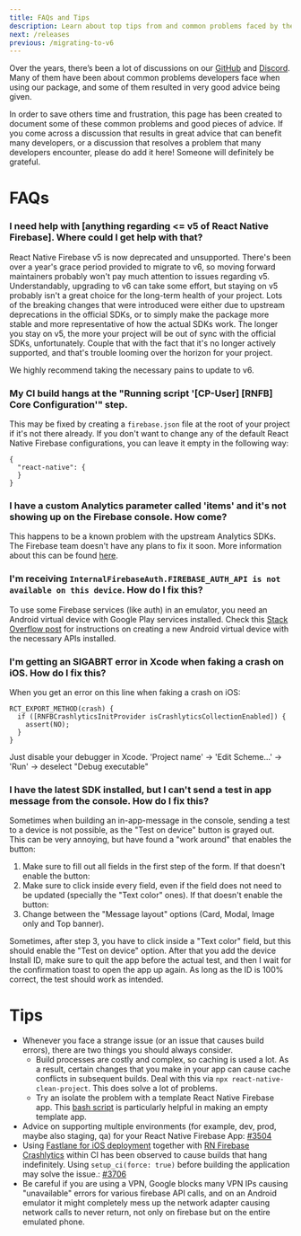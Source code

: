 ```yaml
---
title: FAQs and Tips
description: Learn about top tips from and common problems faced by the React Native Firebase community.
next: /releases
previous: /migrating-to-v6
---
```


Over the years, there’s been a lot of discussions on our [GitHub](https://github.com/invertase/react-native-firebase) and [Discord](https://invertase.link/discord). Many of them have been about common problems developers face when using our package, and some of them resulted in very good advice being given.

In order to save others time and frustration, this page has been created to document some of these common problems and good pieces of advice.
If you come across a discussion that results in great advice that can benefit many developers, or a discussion that resolves a problem that many developers encounter, please do add it here! Someone will definitely be grateful.

# FAQs

### I need help with [anything regarding <= v5 of React Native Firebase]. Where could I get help with that?

React Native Firebase v5 is now deprecated and unsupported. There's been over a year's grace period provided to migrate to v6, so moving forward maintainers probably won't pay much attention to issues regarding v5. Understandably, upgrading to v6 can take some effort, but staying on v5 probably isn't a great choice for the long-term health of your project.
Lots of the breaking changes that were introduced were either due to upstream deprecations in the official SDKs, or to simply make the package more stable and more representative of how the actual SDKs work.
The longer you stay on v5, the more your project will be out of sync with the official SDKs, unfortunately. Couple that with the fact that it's no longer actively supported, and that's trouble looming over the horizon for your project.

We highly recommend taking the necessary pains to update to v6.

### My CI build hangs at the "Running script '[CP-User] [RNFB] Core Configuration'" step.

This may be fixed by creating a `firebase.json` file at the root of your project if it's not there already. If you don't want to change any of the default React Native Firebase configurations, you can leave it empty in the following way:

```
{
  "react-native": {
  }
}
```

### I have a custom Analytics parameter called 'items' and it's not showing up on the Firebase console. How come?

This happens to be a known problem with the upstream Analytics SDKs. The Firebase team doesn't have any plans to fix it soon. More information about this can be found [here](https://github.com/invertase/react-native-firebase/issues/4018#issuecomment-682174087).

### I'm receiving `InternalFirebaseAuth.FIREBASE_AUTH_API is not available on this device`. How do I fix this?

To use some Firebase services (like auth) in an emulator, you need an Android virtual device with Google Play services installed. Check this [Stack Overflow post](https://stackoverflow.com/a/46246782/2275865) for instructions on creating a new Android virtual device with the necessary APIs installed.

### I'm getting an SIGABRT error in Xcode when faking a crash on iOS. How do I fix this?

When you get an error on this line when faking a crash on iOS:

```
RCT_EXPORT_METHOD(crash) {
  if ([RNFBCrashlyticsInitProvider isCrashlyticsCollectionEnabled]) {
    assert(NO);
  }
}
```

Just disable your debugger in Xcode. 'Project name' -> 'Edit Scheme...' -> 'Run' -> deselect "Debug executable"

### I have the latest SDK installed, but I can't send a test in app message from the console. How do I fix this?

Sometimes when building an in-app-message in the console, sending a test to a device is not possible, as the "Test on device" button is grayed out. This can be very annoying, but have found a "work around" that enables the button:

1. Make sure to fill out all fields in the first step of the form. If that doesn't enable the button:
1. Make sure to click inside every field, even if the field does not need to be updated (specially the "Text color" ones). If that doesn't enable the button:
1. Change between the "Message layout" options (Card, Modal, Image only and Top banner).

Sometimes, after step 3, you have to click inside a "Text color" field, but this should enable the "Test on device" option. After that you add the device Install ID, make sure to quit the app before the actual test, and then I wait for the confirmation toast to open the app up again. As long as the ID is 100% correct, the test should work as intended.

# Tips

- Whenever you face a strange issue (or an issue that causes build errors), there are two things you should always consider.
  - Build processes are costly and complex, so caching is used a lot. As a result, certain changes that you make in your app can cause cache conflicts in subsequent builds. Deal with this via `npx react-native-clean-project`. This does solve a lot of problems.
  - Try an isolate the problem with a template React Native Firebase app. This [bash script](https://github.com/mikehardy/rnfbdemo/blob/master/make-demo.sh) is particularly helpful in making an empty template app.
- Advice on supporting multiple environments (for example, dev, prod, maybe also staging, qa) for your React Native Firebase App: [#3504](https://github.com/invertase/react-native-firebase/issues/3504)
- Using [Fastlane for iOS deployment](https://docs.fastlane.tools/getting-started/ios) together with [RN Firebase Crashlytics](https://rnfirebase.io/crashlytics/usage) within CI has been observed to cause builds that hang indefinitely. Using `setup_ci(force: true)` before building the application may solve the issue.: [#3706](https://github.com/invertase/react-native-firebase/issues/3706)
- Be careful if you are using a VPN, Google blocks many VPN IPs causing "unavailable" errors for various firebase API calls, and on an Android emulator it might completely mess up the network adapter causing network calls to never return, not only on firebase but on the entire emulated phone.
